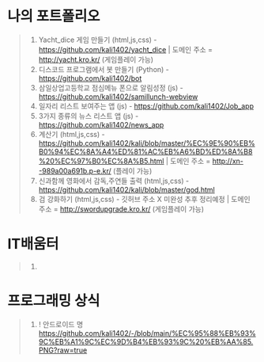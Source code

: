 # 나의 포트폴리오
> 1. Yacht_dice 게임 만들기 (html,js,css) - https://github.com/kali1402/yacht_dice | 도메인 주소 = http://yacht.kro.kr/ (게임플레이 가능)
> 2. 디스코드 프로그램에서 봇 만들기 (Python) - https://github.com/kali1402/bot
> 3. 삼일상업고등학교 점심메뉴 폰으로 알림성정 (js) - https://github.com/kali1402/samillunch-webview
> 4. 일자리 리스트 보여주는 앱 (js) - https://github.com/kali1402/Job_app
> 5. 3가지 종류의 뉴스 리스트 앱 (js) - https://github.com/kali1402/news_app
> 6. 계산기 (html,js,css) - https://github.com/kali1402/kali/blob/master/%EC%9E%90%EB%B0%94%EC%8A%A4%ED%81%AC%EB%A6%BD%ED%8A%B8%20%EC%97%B0%EC%8A%B5.html | 도메인 주소 = http://xn--989a00a691b.p-e.kr/ (플레이 가능)
> 7. 신과함께 영화에서 감독,주연들 출력 (html,js,css) - https://github.com/kali1402/kali/blob/master/god.html
> 8. 검 강화하기 (html,js,css) - 깃허브 주소 X 미완성 추후 정리예정 | 도메인 주소 = http://swordupgrade.kro.kr/ (게임플레이 가능)

# IT배움터
> 1. 

# 프로그래밍 상식
> 1. ! 안드로이드 명 https://github.com/kali1402/-/blob/main/%EC%95%88%EB%93%9C%EB%A1%9C%EC%9D%B4%EB%93%9C%20%EB%AA%85.PNG?raw=true
